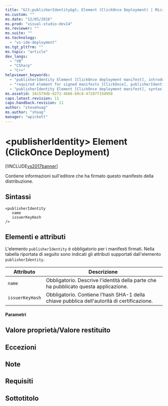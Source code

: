 ```yaml
---
title: "&lt;publisherIdentity&gt; Element (ClickOnce Deployment) | Microsoft Docs"
ms.custom: ""
ms.date: "12/05/2016"
ms.prod: "visual-studio-dev14"
ms.reviewer: ""
ms.suite: ""
ms.technology: 
  - "vs-ide-deployment"
ms.tgt_pltfrm: ""
ms.topic: "article"
dev_langs: 
  - "VB"
  - "CSharp"
  - "C++"
helpviewer_keywords: 
  - "publisherIdentity Element [ClickOnce deployment manifest], introduction"
  - "required element for signed manifests [ClickOnce], publisherIdentity Element"
  - "publisherIdentity Element [ClickOnce deployment manifest], syntax, elements, and attributes"
ms.assetid: 34c579db-d2f2-4b66-b9c8-47207f33d950
caps.latest.revision: 11
caps.handback.revision: 11
author: "stevehoag"
ms.author: "shoag"
manager: "wpickett"
---
```

# &lt;publisherIdentity&gt; Element (ClickOnce Deployment)
[!INCLUDE[vs2017banner](../code-quality/includes/vs2017banner.md)]

Contiene informazioni sull'editore che ha firmato questo manifesto della distribuzione.  
  
## Sintassi  
  
```  
<publisherIdentity  
   name  
   issuerKeyHash  
/>  
```  
  
## Elementi e attributi  
 L'elemento `publisherIdentity` è obbligatorio per i manifesti firmati.  Nella tabella riportata di seguito sono indicati gli attributi supportati dall'elemento `publisherIdentity`.  
  
|Attributo|Descrizione|  
|---------------|-----------------|  
|`name`|Obbligatorio.  Descrive l'identità della parte che ha pubblicato questa applicazione.|  
|`issuerKeyHash`|Obbligatorio.  Contiene l'hash SHA\-1 della chiave pubblica dell'autorità di certificazione.|  
  
#### Parametri  
  
## Valore proprietà\/Valore restituito  
  
## Eccezioni  
  
## Note  
  
## Requisiti  
  
## Sottotitolo